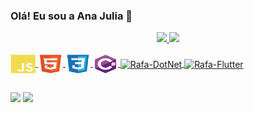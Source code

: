 ### Olá! Eu sou a Ana Julia 👋

<div align="center">
  <a href="https://github.com/najumattos576">
  <img height="180em" src="https://github-readme-stats.vercel.app/api?username=najumattos576&show_icons=true&theme=dracula&include_all_commits=true&count_private=true"/>
  <img height="180em" src="https://github-readme-stats.vercel.app/api/top-langs/?username=najumattos576&layout=compact&langs_count=7&theme=dracula"/>
</div>

<div style="display: inline_block"><br>
  <img align="center" alt="Rafa-Js" height="30" width="40" src="https://raw.githubusercontent.com/devicons/devicon/master/icons/javascript/javascript-plain.svg">  
  <img align="center" alt="Rafa-HTML" height="30" width="40" src="https://raw.githubusercontent.com/devicons/devicon/master/icons/html5/html5-original.svg">
  <img align="center" alt="Rafa-CSS" height="30" width="40" src="https://raw.githubusercontent.com/devicons/devicon/master/icons/css3/css3-original.svg">
  <img align="center" alt="Rafa-Csharp" height="30" width="40" src="https://raw.githubusercontent.com/devicons/devicon/master/icons/csharp/csharp-original.svg">
  <img align="center" alt="Rafa-DotNet" height="30" width="40" src="https://cdn.jsdelivr.net/gh/devicons/devicon/icons/dotnetcore/dotnetcore-original.svg"/>
  <img align="center" alt="Rafa-Flutter" height="30" width="40" src="https://cdn.jsdelivr.net/gh/devicons/devicon/icons/flutter/flutter-original.svg"/>
  
  <!--
  <img align="right" alt="Rafa-pic" height="150" style="border-radius:50px;" src="https://lh3.googleusercontent.com/YiHxHCxngm1kn_yoHW45Utlrgy86ijRJDdnKS2zRgURzi-YgVKOEtNf6AHMNnFGYrmxrmLVxIwdR-gkU4euzV7B3h4vL6V3rLR6e0Fj8uND_MLJes6oT-EzuG5qyVD855qELsnPdJ2Iq0SbA6A">
</div>
-->
##
<div>
  
  <a href="https://instagram.com/najuliarmattos" target="_blank"><img src="https://img.shields.io/badge/-Instagram-%23E4405F?style=for-the-badge&logo=instagram&logoColor=white" target="_blank"></a>
  <a href="https://www.linkedin.com/in/ana-julia-reis-de-mattos-b39756184" target="_blank"><img src="https://img.shields.io/badge/-LinkedIn-%230077B5?style=for-the-badge&logo=linkedin&logoColor=white" target="_blank"></a> 
  
   <!-- ![Snake animation](https://github.com/rafaballerini/rafaballerini/blob/output/github-contribution-grid-snake.svg) -->
</div>
